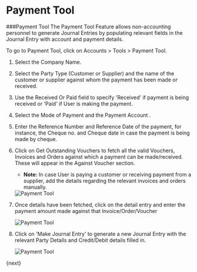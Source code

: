 # Payment Tool

###Payment Tool
The Payment Tool Feature allows non-accounting personnel to generate Journal Entries by populating relevant fields in the Journal Entry with account and payment details.

To go to Payment Tool, click on Accounts > Tools > Payment Tool.

1. Select the Company Name.
2. Select the Party Type (Customer or Supplier) and the name of the customer or supplier against whom the payment has been made or received.
3. Use the Received Or Paid field to specify 'Received' if payment is being received or 'Paid' if User is making the payment.
4. Select the Mode of Payment and the Payment Account .
5. Enter the Reference Number and Reference Date of the payment, for instance, the Cheque no. and Cheque date in case the payment is being made by cheque.
6. Click on Get Outstanding Vouchers to fetch all the valid Vouchers, Invoices and Orders against which a payment can be made/received. These will appear in the Against Voucher section.
	* __Note:__ In case User is paying a customer or receiving payment from a supplier, add the details regarding the relevant invoices and orders manually.

   <img class="screenshot" alt="Payment Tool" src="{{docs_base_url}}/assets/img/accounts/payment-tool-1.png">

7. Once details have been fetched, click on the detail entry and enter the payment amount made against that Invoice/Order/Voucher

   <img class="screenshot" alt="Payment Tool" src="{{docs_base_url}}/assets/img/accounts/payment-tool-2.png">

8. Click on 'Make Journal Entry' to generate a new Journal Entry with the relevant Party Details and Credit/Debit details filled in.

   <img class="screenshot" alt="Payment Tool" src="{{docs_base_url}}/assets/img/accounts/payment-tool-3.png">
	
{next}
